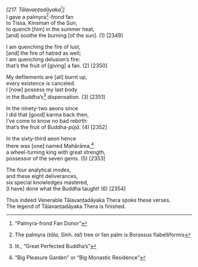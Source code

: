 *\[217. Tālavaṇṭadāyaka*[^1]*\]*  
I gave a palmyra[^2]-frond fan  
to Tissa, Kinsman of the Sun,  
to quench \[him\] in the summer heat,  
\[and\] soothe the burning \[of the sun\]. (1) \[2349\]

I am quenching the fire of lust,  
\[and\] the fire of hatred as well;  
I am quenching delusion’s fire:  
that’s the fruit of \[giving\] a fan. (2) \[2350\]

My defilements are \[all\] burnt up,  
every existence is canceled.  
I \[now\] possess my last body  
in the Buddha’s[^3] dispensation. (3) \[2351\]

In the ninety-two aeons since  
I did that \[good\] karma back then,  
I’ve come to know no bad rebirth:  
that’s the fruit of Buddha-*pūjā*. (4) \[2352\]

In the sixty-third aeon hence  
there was \[one\] named Mahārāma,[^4]  
a wheel-turning king with great strength,  
possessor of the seven gems. (5) \[2353\]

The four analytical modes,  
and these eight deliverances,  
six special knowledges mastered,  
\[I have\] done what the Buddha taught! (6) \[2354\]

Thus indeed Venerable Tālavaṇṭadāyaka Thera spoke these verses.  
The legend of Tālavaṇṭadāyaka Thera is finished.  
[^1]: “Palmyra-frond Fan Donor”  
[^2]: The palmyra (*tāla,* Sinh. *tal*) tree or fan palm is Borassus
    flabelliformis  
[^3]: lit., “Great Perfected Buddha’s”  
[^4]: “Big Pleasure Garden” or “Big Monastic Residence”
